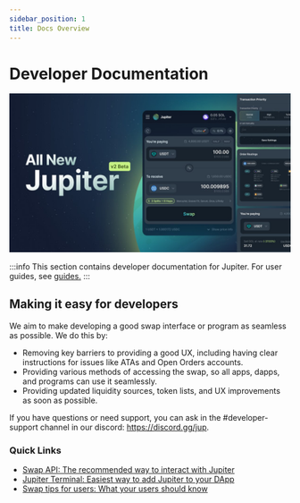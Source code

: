 ```yaml
---
sidebar_position: 1
title: Docs Overview
---
```


# Developer Documentation
![jup_v2.jpeg](../static/img/jup_v2.jpeg)

:::info
This section contains developer documentation for Jupiter. For user guides, see [guides.](/guides)
:::

## Making it easy for developers

We aim to make developing a good swap interface or program as seamless as possible. We do this by:

- Removing key barriers to providing a good UX, including having clear instructions for issues like ATAs and Open Orders accounts.
- Providing various methods of accessing the swap, so all apps, dapps, and programs can use it seamlessly.
- Providing updated liquidity sources, token lists, and UX improvements as soon as possible.

If you have questions or need support, you can ask in the #developer-support channel in our discord:  https://discord.gg/jup.


### Quick Links
- [Swap API: The recommended way to interact with Jupiter](/docs/apis/swap-api)
- [Jupiter Terminal: Easiest way to add Jupiter to your DApp](/docs/web-integration/jupiter-terminal)
- [Swap tips for users: What your users should know](/guides/swap-tips)
